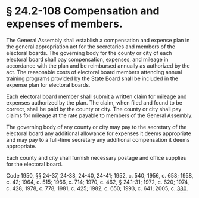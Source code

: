 # § 24.2-108 Compensation and expenses of members.

<p>The General Assembly shall establish a compensation and expense plan in the general appropriation act for the secretaries and members of the electoral boards. The governing body for the county or city of each electoral board shall pay compensation, expenses, and mileage in accordance with the plan and be reimbursed annually as authorized by the act. The reasonable costs of electoral board members attending annual training programs provided by the State Board shall be included in the expense plan for electoral boards.</p><p>Each electoral board member shall submit a written claim for mileage and expenses authorized by the plan. The claim, when filed and found to be correct, shall be paid by the county or city. The county or city shall pay claims for mileage at the rate payable to members of the General Assembly.</p><p>The governing body of any county or city may pay to the secretary of the electoral board any additional allowance for expenses it deems appropriate and may pay to a full-time secretary any additional compensation it deems appropriate.</p><p>Each county and city shall furnish necessary postage and office supplies for the electoral board.</p><p>Code 1950, §§ 24-37, 24-38, 24-40, 24-41; 1952, c. 540; 1956, c. 658; 1958, c. 42; 1964, c. 515; 1966, c. 714; 1970, c. 462, § 24.1-31; 1972, c. 620; 1974, c. 428; 1978, c. 778; 1981, c. 425; 1982, c. 650; 1993, c. 641; 2005, c. <a href='http://lis.virginia.gov/cgi-bin/legp604.exe?051+ful+CHAP0380'>380</a>.</p>